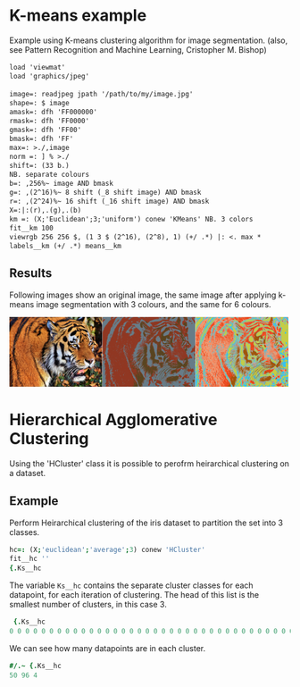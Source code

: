 # K-means example
Example using K-means clustering algorithm for image segmentation.
(also, see Pattern Recognition and Machine Learning, Cristopher M. Bishop)

```
load 'viewmat'
load 'graphics/jpeg'

image=: readjpeg jpath '/path/to/my/image.jpg'
shape=: $ image
amask=: dfh 'FF000000'
rmask=: dfh 'FF0000'
gmask=: dfh 'FF00'
bmask=: dfh 'FF'
max=: >./,image
norm =: ] % >./
shift=: (33 b.)
NB. separate colours
b=: ,256%~ image AND bmask
g=: ,(2^16)%~ 8 shift (_8 shift image) AND bmask
r=: ,(2^24)%~ 16 shift (_16 shift image) AND bmask
X=:|:(r),.(g),.(b)
km =: (X;'Euclidean';3;'uniform') conew 'KMeans' NB. 3 colors
fit__km 100
viewrgb 256 256 $, (1 3 $ (2^16), (2^8), 1) (+/ .*) |: <. max * labels__km (+/ .*) means__km
```

## Results
Following images show an original image, the same image after applying k-means image segmentation with 3 colours, and 
the same for 6 colours.

![tigers](/clustering/tigers.png)

# Hierarchical Agglomerative Clustering
Using the 'HCluster' class it is possible to perofrm heirarchical clustering
on a dataset.

## Example
Perform Heirarchical clustering of the iris dataset to partition the set into
3 classes.
```j
hc=: (X;'euclidean';'average';3) conew 'HCluster'
fit__hc ''
{.Ks__hc
```

The variable `Ks__hc` contains the separate cluster classes for each datapoint, for each iteration
of clustering.  The head of this list is the smallest number of clusters, in this case 3. 
```j
 {.Ks__hc
0 0 0 0 0 0 0 0 0 0 0 0 0 0 0 0 0 0 0 0 0 0 0 0 0 0 0 0 0 0 0 0 0 0 0 0 0 0 0 0 0 0 0 0 0 0 0 0 0 0 50 50 50 50 50 50 50 57 50 50 57 50 50 50 50 50 50 50 50 50 50 50 50 50 50 50 50 50 50 50 50 50 50 50 50 50 50 50 50 50 50 50 50 57 50 50 50 50 57 50 50 50 ...
```
We can see how many datapoints are in each cluster.
```j
#/.~ {.Ks__hc
50 96 4
```